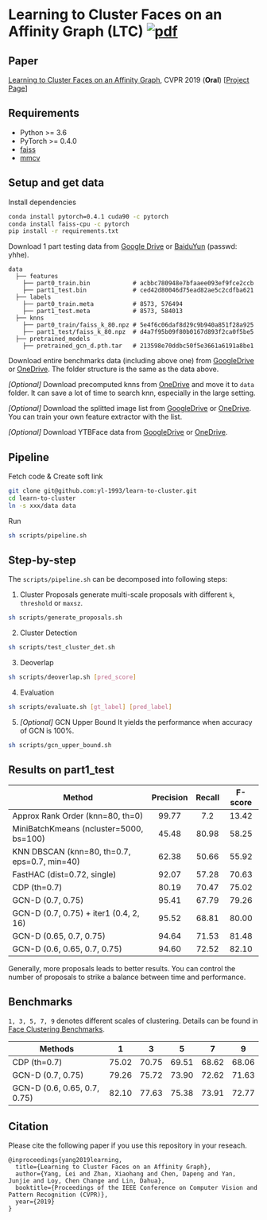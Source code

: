 # Learning to Cluster Faces on an Affinity Graph (LTC) [![pdf](https://img.shields.io/badge/Arxiv-pdf-orange.svg?style=flat)](https://arxiv.org/abs/1904.02749)

## Paper
[Learning to Cluster Faces on an Affinity Graph](https://arxiv.org/abs/1904.02749), CVPR 2019 (**Oral**) [[Project Page](http://yanglei.me/project/ltc)]


## Requirements
* Python >= 3.6
* PyTorch >= 0.4.0
* [faiss](https://github.com/facebookresearch/faiss)
* [mmcv](https://github.com/open-mmlab/mmcv)


## Setup and get data

Install dependencies
```bash
conda install pytorch=0.4.1 cuda90 -c pytorch
conda install faiss-cpu -c pytorch
pip install -r requirements.txt
```

Download 1 part testing data from
[Google Drive](https://drive.google.com/file/d/1npu8Ma9BZDp4Z18ARkitwP0OozAy__aG/view?usp=sharing) or
[BaiduYun](https://pan.baidu.com/s/1LFuUCCw8aH27BH5IHDexEw) (passwd: yhhe).

```
data
  ├── features
    ├── part0_train.bin            # acbbc780948e7bfaaee093ef9fce2ccb
    ├── part1_test.bin             # ced42d80046d75ead82ae5c2cdfba621
  ├── labels
    ├── part0_train.meta           # 8573, 576494
    ├── part1_test.meta            # 8573, 584013
  ├── knns
    ├── part0_train/faiss_k_80.npz # 5e4f6c06daf8d29c9b940a851f28a925
    ├── part1_test/faiss_k_80.npz  # d4a7f95b09f80b0167d893f2ca0f5be5
  ├── pretrained_models
    ├── pretrained_gcn_d.pth.tar   # 213598e70ddbc50f5e3661a6191a8be1
```

Download entire benchmarks data (including above one) from
[GoogleDrive](https://drive.google.com/file/d/10boLBiYq-6wKC_N_71unlMyNrimRjpVa/view?usp=sharing) or
[OneDrive](https://mycuhk-my.sharepoint.com/:u:/g/personal/1155095455_link_cuhk_edu_hk/Ef588F6OV4ZMqqN85Nf-Pv8BcDzSo7DgSG042TA2E4-4CQ?e=ev2Wfl).
The folder structure is the same as the data above.

*[Optional]* Download precomputed knns from
[OneDrive](https://mycuhk-my.sharepoint.com/:u:/g/personal/1155095455_link_cuhk_edu_hk/ES_cbfT-m_hEqSTdmBSySEIBGN664NsSamq3-9C4b7yQow?e=qMA36g)
and move it to `data` folder.
It can save a lot of time to search knn, especially in the large setting.

*[Optional]* Download the splitted image list from
[GoogleDrive](https://drive.google.com/file/d/1kurPWh6dm3dWQOLqUAeE-fxHrdnjaULB/view?usp=sharing) or
[OneDrive](https://mycuhk-my.sharepoint.com/:u:/g/personal/1155095455_link_cuhk_edu_hk/ET7lHxOXSjtDiMsgqzLK9LgBi_QW0WVzgZdv2UBzE1Bgzg?e=jZ7kCS).
You can train your own feature extractor with the list.

*[Optional]* Download YTBFace data from
[GoogleDrive](https://drive.google.com/file/d/1hg3PQTOwyduLVyfgJ7qrN52o9QE35XM4/view?usp=sharing) or
[OneDrive](https://mycuhk-my.sharepoint.com/:u:/g/personal/1155095455_link_cuhk_edu_hk/EU7mfU9F6C9AtZ8SV7kM0yAB0MLx9rzh4nD4kT5_AHXGxg?e=O6Fik9).



## Pipeline

Fetch code & Create soft link
```bash
git clone git@github.com:yl-1993/learn-to-cluster.git
cd learn-to-cluster
ln -s xxx/data data
```

Run
```bash
sh scripts/pipeline.sh
```

## Step-by-step

The `scripts/pipeline.sh` can be decomposed into following steps:

1. Cluster Proposals
generate multi-scale proposals with different `k`, `threshold` or `maxsz`.
```bash
sh scripts/generate_proposals.sh
```

2. Cluster Detection
```bash
sh scripts/test_cluster_det.sh
```

3. Deoverlap
```bash
sh scripts/deoverlap.sh [pred_score]
```

4. Evaluation
```bash
sh scripts/evaluate.sh [gt_label] [pred_label]
```

5. *[Optional]* GCN Upper Bound
It yields the performance when accuracy of GCN is 100%.
```bash
sh scripts/gcn_upper_bound.sh
```


## Results on part1_test

| Method | Precision | Recall | F-score |
| ------ |:---------:|:------:|:-------:|
| Approx Rank Order (knn=80, th=0) | 99.77 | 7.2 | 13.42 |
| MiniBatchKmeans (ncluster=5000, bs=100) | 45.48 | 80.98 | 58.25 |
| KNN DBSCAN (knn=80, th=0.7, eps=0.7, min=40) | 62.38 | 50.66 | 55.92 |
| FastHAC (dist=0.72, single) | 92.07 | 57.28 | 70.63 |
| CDP (th=0.7)      | 80.19 | 70.47 | 75.02 |
| GCN-D (0.7, 0.75) | 95.41 | 67.79 | 79.26 |
| GCN-D (0.7, 0.75) + iter1 (0.4, 2, 16) | 95.52 | 68.81 | 80.00 |
| GCN-D (0.65, 0.7, 0.75) | 94.64 | 71.53 | 81.48 |
| GCN-D (0.6, 0.65, 0.7, 0.75) | 94.60 | 72.52 | 82.10 |

Generally, more proposals leads to better results.
You can control the number of proposals to strike a balance between time and performance.


## Benchmarks

`1, 3, 5, 7, 9` denotes different scales of clustering.
Details can be found in [Face Clustering Benchmarks](https://github.com/yl-1993/learn-to-cluster/wiki/Face-Clustering-Benchmarks).

| Methods | 1 | 3 | 5 | 7 | 9 |
| ------- |:-:|:-:|:-:|:-:|:-:|
| CDP (th=0.7)      | 75.02 | 70.75 | 69.51 | 68.62 | 68.06 |
| GCN-D (0.7, 0.75) | 79.26 | 75.72 | 73.90 | 72.62 | 71.63 |
| GCN-D (0.6, 0.65, 0.7, 0.75) | 82.10 | 77.63 | 75.38 | 73.91 | 72.77 |


## Citation
Please cite the following paper if you use this repository in your reseach.

```
@inproceedings{yang2019learning,
  title={Learning to Cluster Faces on an Affinity Graph},
  author={Yang, Lei and Zhan, Xiaohang and Chen, Dapeng and Yan, Junjie and Loy, Chen Change and Lin, Dahua},
  booktitle={Proceedings of the IEEE Conference on Computer Vision and Pattern Recognition (CVPR)},
  year={2019}
}
```
